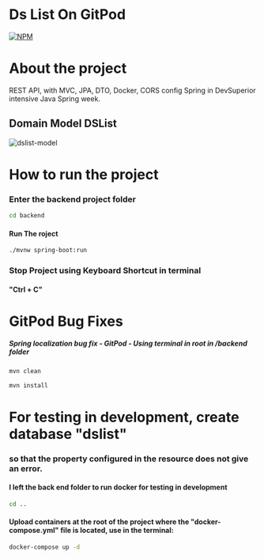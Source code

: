 # Ds List On GitPod
[![NPM](https://img.shields.io/npm/l/react)](https://github.com/RodrigoDeOliveiraSilva/DsListOnGitPod/blob/main/LICENSE) 


# About the project
REST API, with MVC, JPA, DTO, Docker, CORS config Spring in DevSuperior intensive Java Spring week.

## Domain Model DSList
![dslist-model](https://github.com/RodrigoDeOliveiraSilva/DsListOnGitPod/assets/97246882/44e69a71-a6b3-4597-ad5a-9f03baf67d94)

# How to run the project

### Enter the backend project folder
```bash
cd backend
```
#### Run The roject
```bash
./mvnw spring-boot:run
```
### Stop Project using Keyboard Shortcut in terminal
#### "Ctrl + C"



# GitPod Bug Fixes
##### Spring localization bug fix - GitPod - Using terminal in root in /backend folder

```bash
mvn clean
```
```bash
mvn install
```

# For testing in development, create database "dslist" 
### so that the property configured in the resource does not give an error.
#### I left the back end folder to run docker for testing in development
```bash
cd ..
```
#### Upload containers at the root of the project where the "docker-compose.yml" file is located, use in the terminal:
```bash
docker-compose up -d
```


